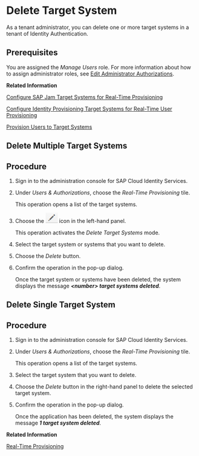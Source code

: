 <!-- loio6372e9a722474faca682389d8055b469 -->

# Delete Target System

As a tenant administrator, you can delete one or more target systems in a tenant of Identity Authentication.



## Prerequisites

You are assigned the *Manage Users* role. For more information about how to assign administrator roles, see [Edit Administrator Authorizations](edit-administrator-authorizations-86ee374.md).

**Related Information**  


[Configure SAP Jam Target Systems for Real-Time Provisioning](configure-sap-jam-target-systems-for-real-time-provisioning-a923427.md "Tenant administrators can configure SAP Jam target systems for real-time provisioning via the administration console for SAP Cloud Identity Services.")

[Configure Identity Provisioning Target Systems for Real-Time User Provisioning](configure-identity-provisioning-target-systems-for-real-time-user-provisioning-3349645.md "You can configure Identity Provisioning target systems for real-time user provisioning via the administration console for SAP Cloud Identity Services.")

[Provision Users to Target Systems](provision-users-to-target-systems-af6f78b.md "Tenant administrators can provision users of Identity Authentication to SAP Jam and Identity Provisioning target systems target system.")

<a name="task_zcl_xlq_3v"/>

<!-- task\_zcl\_xlq\_3v -->

## Delete Multiple Target Systems



<a name="task_zcl_xlq_3v__steps_e2f_5mq_3v"/>

## Procedure

1.  Sign in to the administration console for SAP Cloud Identity Services.

2.  Under *Users & Authorizations*, choose the *Real-Time Provisioning* tile.

    This operation opens a list of the target systems.

3.  Choose the ![](images/Edit_User_Details_e96801b.png) icon in the left-hand panel.

    This operation activates the *Delete Target Systems* mode.

4.  Select the target system or systems that you want to delete.

5.  Choose the *Delete* button.

6.  Confirm the operation in the pop-up dialog.

    Once the target system or systems have been deleted, the system displays the message ***<number\> target systems deleted***.


<a name="task_atv_xlq_3v"/>

<!-- task\_atv\_xlq\_3v -->

## Delete Single Target System



<a name="task_atv_xlq_3v__steps_mc4_f4q_3v"/>

## Procedure

1.  Sign in to the administration console for SAP Cloud Identity Services.

2.  Under *Users & Authorizations*, choose the *Real-Time Provisioning* tile.

    This operation opens a list of the target systems.

3.  Select the target system that you want to delete.

4.  Choose the *Delete* button in the right-hand panel to delete the selected target system.

5.  Confirm the operation in the pop-up dialog.

    Once the application has been deleted, the system displays the message ***1 target system deleted***.


**Related Information**  


[Real-Time Provisioning](real-time-provisioning-617dd4b.md "As a tenant administrator, you can configure target systems for real-time provisioning and provision users to these target systems.")

